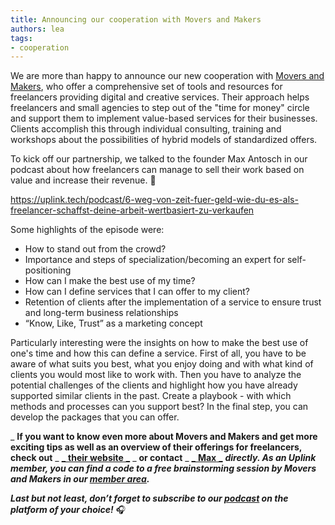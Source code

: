 ```yaml
---
title: Announcing our cooperation with Movers and Makers
authors: lea
tags:
- cooperation
---
```


We are more than happy to announce our new cooperation with [Movers and Makers](https://www.moversmakers.eu/), who offer a comprehensive set of tools and resources for freelancers providing digital and creative services. Their approach helps freelancers and small agencies to step out of the "time for money" circle and support them to implement value-based services for their businesses. Clients accomplish this through individual consulting, training and workshops about the possibilities of hybrid models of standardized offers.

<!--truncate-->

To kick off our partnership, we talked to the founder Max Antosch in our podcast about how freelancers can manage to sell their work based on value and increase their revenue. 🚀

<emb>https://uplink.tech/podcast/6-weg-von-zeit-fuer-geld-wie-du-es-als-freelancer-schaffst-deine-arbeit-wertbasiert-zu-verkaufen</emb>

Some highlights of the episode were:

- How to stand out from the crowd?
- Importance and steps of specialization/becoming an expert for self-positioning
- How can I make the best use of my time?
- How can I define services that I can offer to my client?
- Retention of clients after the implementation of a service to ensure trust and long-term business relationships
- “Know, Like, Trust” as a marketing concept

Particularly interesting were the insights on how to make the best use of one's time and how this can define a service. First of all, you have to be aware of what suits you best, what you enjoy doing and with what kind of clients you would most like to work with. Then you have to analyze the potential challenges of the clients and highlight how you have already supported similar clients in the past. Create a playbook - with which methods and processes can you support best? In the final step, you can develop the packages that you can offer.

_ **If you want to know even more about Movers and Makers and get more exciting tips as well as an overview of their offerings for freelancers, check out** _ [_ **their website** _](https://www.moversmakers.eu/) _ **or contact** _ [_ **Max** _](https://www.linkedin.com/in/maxantosch) _**directly. As an Uplink member, you can find a code to a free brainstorming session by Movers and Makers in our [member area](https://my.uplink.tech/partners).**_

**_Last but not least, don’t forget to subscribe to our [podcast](https://uplink.tech/podcast) on the platform of your choice!_** 🎧
